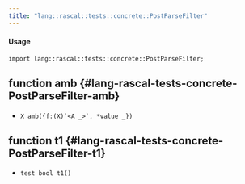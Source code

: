 ```yaml
---
title: "lang::rascal::tests::concrete::PostParseFilter"
---
```


#### Usage

`import lang::rascal::tests::concrete::PostParseFilter;`


## function amb {#lang-rascal-tests-concrete-PostParseFilter-amb}

* ``X amb({f:(X)`<A _>`, *value _})``

## function t1 {#lang-rascal-tests-concrete-PostParseFilter-t1}

* ``test bool t1()``


